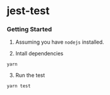 # jest-test

### Getting Started

1. Assuming you have `nodejs` installed. 

2. Intall dependencies
```
yarn
```
3. Run the test

```
yarn test
```
